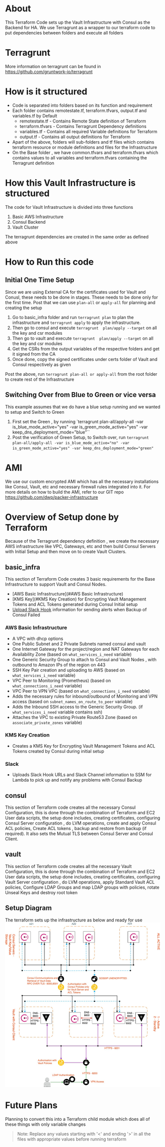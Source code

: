 # About
This Terraform Code sets up the Vault Infrastructure with Consul as the Backend for HA. We use Terragrunt as a wrapper to our terraform code to put dependencies between folders and execute all folders

# Terragrunt

More information on terragrunt can be found in https://github.com/gruntwork-io/terragrunt

# How is it structured

* Code is separated into folders based on its function and requirement
* Each folder contains remotestate.tf, terraform.tfvars, output.tf and variables.tf by Default
    * remotestate.tf - Contains Remote State definition of Terraform
    * terraform.tfvars - Contains Terragrunt Dependency definitions
    * variables.tf - Contains all required Variable definitions for Terraform
    * output.tf - Contains all output definitions for Terraform
* Apart of the above, folders will sub-folders and tf files which contains terraform resource or module definitions and files for the Infrastructure
* On the Base folder , we have common.tfvars and terraform.tfvars which contains values to all variables and terraform.tfvars containing the Terragrunt definition

# How this Vault Infrastructure is structured

The code for Vault Infrastructure is divided into three functions
1. Basic AWS Infrastructure
2. Consul Backend
3. Vault Cluster

The terragrunt dependencies are created in the same order as defined above


# How to Run this code

## Initial One Time Setup
Since we are using External CA for the certificates used for Vault and Conusl, these needs to be done in stages. These needs to be done only for the first time. Post that we can use `plan-all` or `apply-all` for planning and creating the setup

1. Go to basic_infra folder and run `terragrunt plan` to plan the infrastructure and `terragrunt apply` to apply the infrastructure.
2. Then go to consul and execute `terragrunt  plan/apply --target` on all the key and csr modules
3. Then go to vault and execute `terragrunt  plan/apply --target` on all the key and csr modules
4. Get the CSRs from the output variables of the respective folders and get it signed from the CA
5. Once done, copy the signed certificates under certs folder of Vault and Consul respectively as given

Post the above, run `terragrunt plan-all or apply-all` from the root folder to create rest of the Infrastructure

## Switching Over from Blue to Green or vice versa
This example assumes that we do have a blue setup running and we wanted to setup and Switch to Green

1. First set the Green , by running `terragrunt plan-all/apply-all -var is_blue_mode_active="yes" -var is_green_mode_active="yes" -var keep_dns_deployment_mode="blue"``
2. Post the verification of Green Setup, to Switch over, run
`terragrunt plan-all/apply-all -var is_blue_mode_active="no" -var is_green_mode_active="yes" -var keep_dns_deployment_mode="green"`


# AMI
We use our custom encrypted AMI which has all the necessary installations like Consul, Vault, etc and necessary firewall rules integrated into it. For more details on how to build the AMI, refer to our GIT repo https://github.com/dwp/packer-infrastructure

# Overview of Setup done by Terraform

Because of the Terragrunt dependency definition , we create the necessary AWS infrastructure like VPC, Gateways, etc and then build Consul Servers with Initial Setup and then move on to create Vault Clusters.

## basic_infra
This section of Terraform Code creates 3 basic requirements for the Base Infrastructure to support Vault and Consul Nodes.

* [AWS Basic Infrastructure](#AWS Basic Infrastructure)
* [KMS Key](#KMS Key Creation) for Encrypting Vault Management Tokens and ACL Tokens generated during Consul Initial setup
* [Upload Slack Hook](#Slack) information for sending alerts when Backup of Consul Failed

### AWS Basic Infrastructure<a name="AWS Basic Infrastructure"></a>
* A VPC with dhcp options
* One Public Subnet and 2 Private Subnets named consul and vault
* One Internet Gateway for the project/region and NAT Gateways for each Availability Zone (based on `what_services_i_need` variable)
* One Generic Security Group to attach to Consul and Vault Nodes , with outbound to Amazon IPs of the region on 443
* SSH Key Pair creation and uploading to AWS (based on `what_services_i_need` variable)
* VPC Peer to Monitoring (Prometheus) (based on `what_connections_i_need` variable)
* VPC Peer to VPN VPC (based on `what_connections_i_need` variable)
* Adds the necessary rules for inbound/outbound of Monitoring and VPN access (based on `subnet_names_on_route_to_peer` variable)
* Adds the Inbound SSH access to the Generic Security Group. (if `what_services_i_need` variable contains ssh)
* Attaches the VPC to existing Private Route53 Zone (based on `associate_private_zones` variable)

### KMS Key Creation<a name="KMS Key Creation"></a>
* Creates a KMS Key for Encrypting Vault Management Tokens and ACL Tokens created by Consul during initial setup

### Slack<a name="Slack"></a>
* Uploads Slack Hook URLs and Slack Channel information to SSM for Lambda to pick up and notify any problems with Consul Backup

## consul
This section of Terraform code creates all the necessary Consul Configuration, this is done through the combination of Terraform and EC2 User data scripts, the setup done includes, creating certificates, configuring Consul Server configuration , do LVM operations, create and apply Consul ACL policies, Create ACL tokens , backup and restore from backup (if required). It also sets the Mutual TLS between Consul Server and Consul Client.

## vault
This section of Terraform code creates all the necessary Vault Configuration, this is done through the combination of Terraform and EC2 User data scripts, the setup done includes, creating certificates, configuring Vault Server configuration , do LVM operations, apply Standard Vault ACL policies, Configure LDAP Groups and map LDAP groups with policies, rotate Unseal Keys and destroy root token


## Setup Diagram
The terraform sets up the infrastructure as below and ready for use
![Vault Setup](./github-diagram.jpg)

# Future Plans
Planning to convert this into a Terraform child module which does all of these things with only variable changes

> Note: Replace any values starting with '<' and ending '>' in all the files with appropriate values before running terraform
